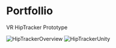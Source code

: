 # Portfollio

VR HipTracker Prototype

![HipTrackerOverview](https://user-images.githubusercontent.com/8712701/201394812-9821b343-e1d6-472a-80e4-1297a41df239.gif)
![HipTrackerUnity](https://user-images.githubusercontent.com/8712701/201394189-22b46e76-3088-40ca-a732-5ee0b82efe75.gif)

